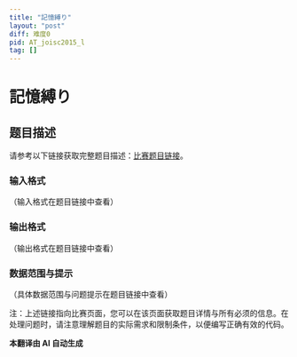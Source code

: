 ```yaml
---
title: "記憶縛り"
layout: "post"
diff: 难度0
pid: AT_joisc2015_l
tag: []
---
```


# 記憶縛り

## 题目描述

请参考以下链接获取完整题目描述：[比赛题目链接](https://atcoder.jp/contests/joisc2015/tasks/joisc2015_l)。

### 输入格式

（输入格式在题目链接中查看）

### 输出格式

（输出格式在题目链接中查看）

### 数据范围与提示

（具体数据范围与问题提示在题目链接中查看）

注：上述链接指向比赛页面，您可以在该页面获取题目详情与所有必须的信息。在处理问题时，请注意理解题目的实际需求和限制条件，以便编写正确有效的代码。

 **本翻译由 AI 自动生成**

